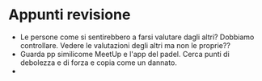 # Appunti revisione

- Le persone come si sentirebbero a farsi valutare dagli altri? Dobbiamo controllare. Vedere le valutazioni degli altri ma non le proprie??
- Guarda pp similicome MeetUp e l'app del padel. Cerca punti di debolezza e di forza e copia come un dannato.
- 





